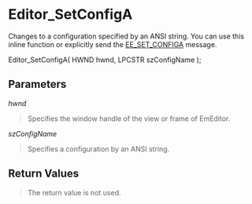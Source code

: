 # Editor\_SetConfigA

Changes to a configuration specified by an ANSI string. You can use this inline function or explicitly send the [EE\_SET\_CONFIGA](../message/ee_set_configa) message.

Editor\_SetConfigA( HWND hwnd, LPCSTR szConfigName );

## Parameters

_hwnd_

> Specifies the window handle of the view or frame of EmEditor.

_szConfigName_

> Specifies a configuration by an ANSI string.

## Return Values

> The return value is not used.
